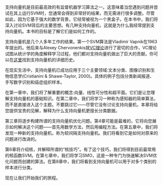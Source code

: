 支持向量机是目前最高效的有监督机器学习算法之一。这意味着当您遇到问题并尝试在其上运行SVM时，您通常会得到非常好的结果，而无需进行很多调整。尽管如此，因为它基于强大的数学背景，它经常被视为一个黑盒子。在本书中，我们将深入讨论SVM背后的主要思想。有几种支持向量机，这就是为什么我经常提到支持向量机。本书的目标是了解它们是如何工作的。

支持向量机是几个人多年工作的结果。第一个SVM算法是Vladimir Vapnik在1963年提出的。他后来与Alexey Chervonenkis就[VC理论](https://en.wikipedia.org/wiki/Vapnik–Chervonenkis_theory)进行了密切的合作，VC理论试图从统计学的角度解释学习过程，他们都对支持向量机做出了巨大的贡献。你可以在[这里](http://www.svms.org/history.html)找到支持向量机的详细历史。

在现实生活中，支持向量机已成功应用于三个主要领域:文本分类、图像识别和生物信息学(Cristianini & Shawe-Taylor, 2000)。具体的例子包括分类新闻报道、手写数字识别和癌症组织样本。

在第一章中，我们将了解重要的概念:向量、线性可分性和超平面。它们是让您理解支持向量机的基础知识。在第二章中，我们将学习一种称为感知器的简单算法，而不是直接进入这个主题。不要跳过它——尽管它没有讨论支持向量机，本章将给您提供宝贵的见解，解释为什么支持向量机更擅长分类数据。

第三章将逐步构建所谓的支持向量机优化问题。第4章可能是最难的，它将向您展示如何解决这个问题——首先用数学方法，然后用编程方法。在第五章中，我们将发现一种新的支持向量机，称为软间隔支持向量机。我们将看到它是如何对原来的问题进行改进的。

第6章将介绍核，并解释所谓的“核技巧”。有了这个技巧，我们将得到目前最常用的核函数SVM。在第七章中，我们将学习SMO，这是一种专门为快速解决SVM优化问题而创建的算法。在第8章中，我们将看到支持向量机可以用于对多个类别的样本进行分类。

现在让我们开始我们的旅程。
